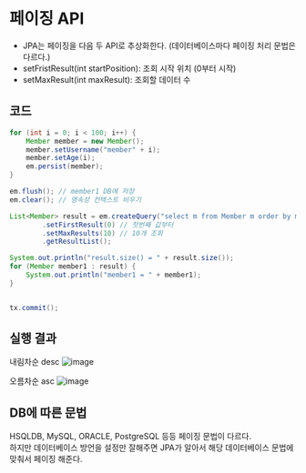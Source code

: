 # 페이징 API

- JPA는 페이징을 다음 두 API로 추상화한다. (데이터베이스마다 페이징 처리 문법은 다르다.)
- setFristResult(int startPosition): 조회 시작 위치 (0부터 시작)
- setMaxResult(int maxResult): 조회할 데이터 수

## 코드

```java
for (int i = 0; i < 100; i++) {
    Member member = new Member();
    member.setUsername("member" + i);
    member.setAge(i);
    em.persist(member);
}

em.flush(); // member1 DB에 저장
em.clear(); // 영속성 컨텍스트 비우기

List<Member> result = em.createQuery("select m from Member m order by m.age desc", Member.class)
        .setFirstResult(0) // 첫번째 값부터
        .setMaxResults(10) // 10개 조회
        .getResultList();

System.out.println("result.size() = " + result.size());
for (Member member1 : result) {
    System.out.println("member1 = " + member1);
}


tx.commit();
```
## 실행 결과
내림차순 desc
![image](https://github.com/user-attachments/assets/dc77ad4e-c997-44e2-a4ea-649d57e51d34)

오름차순 asc
![image](https://github.com/user-attachments/assets/3517f4a3-4650-4b6a-b2d6-0af523362947)

## DB에 따른 문법

HSQLDB, MySQL, ORACLE, PostgreSQL 등등 페이징 문법이 다르다.   
하지만 데이터베이스 방언을 설정만 잘해주면 JPA가 알아서 해당 데이터베이스 문법에 맞춰서 페이징 해준다.   